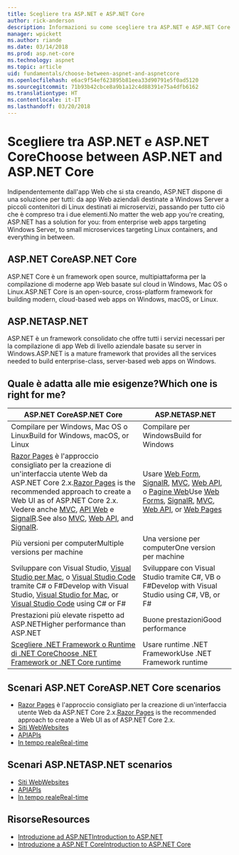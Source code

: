 ```yaml
---
title: Scegliere tra ASP.NET e ASP.NET Core
author: rick-anderson
description: Informazioni su come scegliere tra ASP.NET e ASP.NET Core.
manager: wpickett
ms.author: riande
ms.date: 03/14/2018
ms.prod: asp.net-core
ms.technology: aspnet
ms.topic: article
uid: fundamentals/choose-between-aspnet-and-aspnetcore
ms.openlocfilehash: e6ac9f54ef623895b81eea33d90791e5f0ad5120
ms.sourcegitcommit: 71b93b42cbce8a9b1a12c4d88391e75a4dfb6162
ms.translationtype: HT
ms.contentlocale: it-IT
ms.lasthandoff: 03/20/2018
---
```

# <a name="choose-between-aspnet-and-aspnet-core"></a><span data-ttu-id="54f88-103">Scegliere tra ASP.NET e ASP.NET Core</span><span class="sxs-lookup"><span data-stu-id="54f88-103">Choose between ASP.NET and ASP.NET Core</span></span>

<span data-ttu-id="54f88-104">Indipendentemente dall'app Web che si sta creando, ASP.NET dispone di una soluzione per tutti: da app Web aziendali destinate a Windows Server a piccoli contenitori di Linux destinati ai microservizi, passando per tutto ciò che è compreso tra i due elementi.</span><span class="sxs-lookup"><span data-stu-id="54f88-104">No matter the web app you're creating, ASP.NET has a solution for you: from enterprise web apps targeting Windows Server, to small microservices targeting Linux containers, and everything in between.</span></span>

## <a name="aspnet-core"></a><span data-ttu-id="54f88-105">ASP.NET Core</span><span class="sxs-lookup"><span data-stu-id="54f88-105">ASP.NET Core</span></span>

<span data-ttu-id="54f88-106">ASP.NET Core è un framework open source, multipiattaforma per la compilazione di moderne app Web basate sul cloud in Windows, Mac OS o Linux.</span><span class="sxs-lookup"><span data-stu-id="54f88-106">ASP.NET Core is an open-source, cross-platform framework for building modern, cloud-based web apps on Windows, macOS, or Linux.</span></span>

## <a name="aspnet"></a><span data-ttu-id="54f88-107">ASP.NET</span><span class="sxs-lookup"><span data-stu-id="54f88-107">ASP.NET</span></span>

<span data-ttu-id="54f88-108">ASP.NET è un framework consolidato che offre tutti i servizi necessari per la compilazione di app Web di livello aziendale basate su server in Windows.</span><span class="sxs-lookup"><span data-stu-id="54f88-108">ASP.NET is a mature framework that provides all the services needed to build enterprise-class, server-based web apps on Windows.</span></span>

## <a name="which-one-is-right-for-me"></a><span data-ttu-id="54f88-109">Quale è adatta alle mie esigenze?</span><span class="sxs-lookup"><span data-stu-id="54f88-109">Which one is right for me?</span></span>

| <span data-ttu-id="54f88-110">ASP.NET Core</span><span class="sxs-lookup"><span data-stu-id="54f88-110">ASP.NET Core</span></span> | <span data-ttu-id="54f88-111">ASP.NET</span><span class="sxs-lookup"><span data-stu-id="54f88-111">ASP.NET</span></span> |
|---|---|
|<span data-ttu-id="54f88-112">Compilare per Windows, Mac OS o Linux</span><span class="sxs-lookup"><span data-stu-id="54f88-112">Build for Windows, macOS, or Linux</span></span>|<span data-ttu-id="54f88-113">Compilare per Windows</span><span class="sxs-lookup"><span data-stu-id="54f88-113">Build for Windows</span></span>|
|<span data-ttu-id="54f88-114">[Razor Pages](xref:mvc/razor-pages/index) è l'approccio consigliato per la creazione di un'interfaccia utente Web da ASP.NET Core 2.x.</span><span class="sxs-lookup"><span data-stu-id="54f88-114">[Razor Pages](xref:mvc/razor-pages/index) is the recommended approach to create a Web UI as of ASP.NET Core 2.x.</span></span> <span data-ttu-id="54f88-115">Vedere anche [MVC](xref:mvc/overview), [API Web](xref:tutorials/first-web-api) e [SignalR](xref:signalr/introduction).</span><span class="sxs-lookup"><span data-stu-id="54f88-115">See also [MVC](xref:mvc/overview), [Web API](xref:tutorials/first-web-api), and [SignalR](xref:signalr/introduction).</span></span>|<span data-ttu-id="54f88-116">Usare [Web Form](/aspnet/web-forms), [SignalR](/aspnet/signalr), [MVC](/aspnet/mvc), [Web API](/aspnet/web-api/), o [Pagine Web](/aspnet/web-pages)</span><span class="sxs-lookup"><span data-stu-id="54f88-116">Use [Web Forms](/aspnet/web-forms), [SignalR](/aspnet/signalr), [MVC](/aspnet/mvc), [Web API](/aspnet/web-api/), or [Web Pages](/aspnet/web-pages)</span></span>|
|<span data-ttu-id="54f88-117">Più versioni per computer</span><span class="sxs-lookup"><span data-stu-id="54f88-117">Multiple versions per machine</span></span>|<span data-ttu-id="54f88-118">Una versione per computer</span><span class="sxs-lookup"><span data-stu-id="54f88-118">One version per machine</span></span>|
|<span data-ttu-id="54f88-119">Sviluppare con Visual Studio, [Visual Studio per Mac](https://www.visualstudio.com/vs/visual-studio-mac/), o [Visual Studio Code](https://code.visualstudio.com/) tramite C# o F#</span><span class="sxs-lookup"><span data-stu-id="54f88-119">Develop with Visual Studio, [Visual Studio for Mac](https://www.visualstudio.com/vs/visual-studio-mac/), or [Visual Studio Code](https://code.visualstudio.com/) using C# or F#</span></span>|<span data-ttu-id="54f88-120">Sviluppare con Visual Studio tramite C#, VB o F#</span><span class="sxs-lookup"><span data-stu-id="54f88-120">Develop with Visual Studio using C#, VB, or F#</span></span>|
|<span data-ttu-id="54f88-121">Prestazioni più elevate rispetto ad ASP.NET</span><span class="sxs-lookup"><span data-stu-id="54f88-121">Higher performance than ASP.NET</span></span>|<span data-ttu-id="54f88-122">Buone prestazioni</span><span class="sxs-lookup"><span data-stu-id="54f88-122">Good performance</span></span>|
|[<span data-ttu-id="54f88-123">Scegliere .NET Framework o Runtime di .NET Core</span><span class="sxs-lookup"><span data-stu-id="54f88-123">Choose .NET Framework or .NET Core runtime</span></span>](/dotnet/articles/standard/choosing-core-framework-server)|<span data-ttu-id="54f88-124">Usare runtime .NET Framework</span><span class="sxs-lookup"><span data-stu-id="54f88-124">Use .NET Framework runtime</span></span>|

## <a name="aspnet-core-scenarios"></a><span data-ttu-id="54f88-125">Scenari ASP.NET Core</span><span class="sxs-lookup"><span data-stu-id="54f88-125">ASP.NET Core scenarios</span></span>

<!-- update link to Razor Pages mvc movie series when done -->
* <span data-ttu-id="54f88-126">[Razor Pages](xref:mvc/razor-pages/index) è l'approccio consigliato per la creazione di un'interfaccia utente Web da ASP.NET Core 2.x.</span><span class="sxs-lookup"><span data-stu-id="54f88-126">[Razor Pages](xref:mvc/razor-pages/index) is the recommended approach to create a Web UI as of ASP.NET Core 2.x.</span></span>
* [<span data-ttu-id="54f88-127">Siti Web</span><span class="sxs-lookup"><span data-stu-id="54f88-127">Websites</span></span>](xref:tutorials/first-mvc-app/index)
* [<span data-ttu-id="54f88-128">API</span><span class="sxs-lookup"><span data-stu-id="54f88-128">APIs</span></span>](xref:tutorials/first-web-api)
* [<span data-ttu-id="54f88-129">In tempo reale</span><span class="sxs-lookup"><span data-stu-id="54f88-129">Real-time</span></span>](xref:signalr/index)

## <a name="aspnet-scenarios"></a><span data-ttu-id="54f88-130">Scenari ASP.NET</span><span class="sxs-lookup"><span data-stu-id="54f88-130">ASP.NET scenarios</span></span>

* [<span data-ttu-id="54f88-131">Siti Web</span><span class="sxs-lookup"><span data-stu-id="54f88-131">Websites</span></span>](/aspnet/mvc)
* [<span data-ttu-id="54f88-132">API</span><span class="sxs-lookup"><span data-stu-id="54f88-132">APIs</span></span>](/aspnet/web-api)
* [<span data-ttu-id="54f88-133">In tempo reale</span><span class="sxs-lookup"><span data-stu-id="54f88-133">Real-time</span></span>](/aspnet/signalr)

## <a name="resources"></a><span data-ttu-id="54f88-134">Risorse</span><span class="sxs-lookup"><span data-stu-id="54f88-134">Resources</span></span>

* [<span data-ttu-id="54f88-135">Introduzione ad ASP.NET</span><span class="sxs-lookup"><span data-stu-id="54f88-135">Introduction to ASP.NET</span></span>](/aspnet/overview)
* [<span data-ttu-id="54f88-136">Introduzione a ASP.NET Core</span><span class="sxs-lookup"><span data-stu-id="54f88-136">Introduction to ASP.NET Core</span></span>](xref:index)

